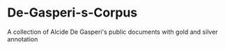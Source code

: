 # De-Gasperi-s-Corpus
A collection of Alcide De Gasperi's public documents with gold and silver annotation
